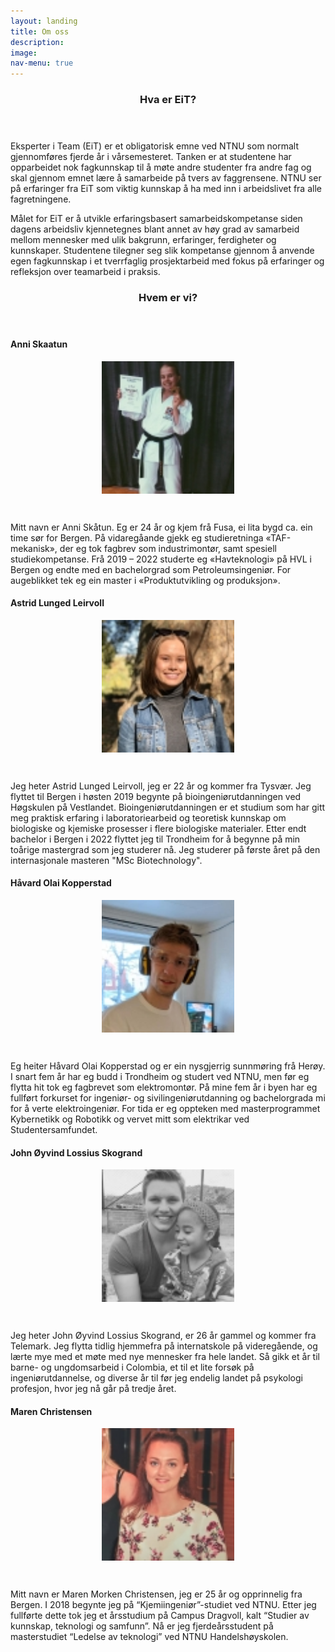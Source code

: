 ```yaml
---
layout: landing
title: Om oss
description:
image:
nav-menu: true
---
```


<!-- Main -->
<div id="main" class="alt">

<!-- One -->
<section id="one"> 
	<div class="inner">
        <header class="major">
            <h3 id="content"> Hva er EiT?</h3>
        </header>
            <p>
                Eksperter i Team (EiT) er et obligatorisk emne ved NTNU som normalt gjennomføres fjerde år i vårsemesteret. Tanken er at studentene har opparbeidet nok fagkunnskap til å møte andre studenter fra andre fag og skal gjennom emnet lære å samarbeide på tvers av faggrensene. NTNU ser på erfaringer fra EiT som viktig kunnskap å ha med inn i arbeidslivet fra alle fagretningene. 
            </p>
            <p>
                Målet for EiT er å utvikle erfaringsbasert samarbeidskompetanse siden dagens arbeidsliv kjennetegnes blant annet av høy grad av samarbeid mellom mennesker med ulik bakgrunn, erfaringer, ferdigheter og kunnskaper. Studentene tilegner seg slik kompetanse gjennom å anvende egen fagkunnskap i et tverrfaglig prosjektarbeid med fokus på erfaringer og refleksjon over teamarbeid i praksis.
            </p>
        <header class="major">
            <h3 id="content"> Hvem er vi?</h3>
        </header>
            <h4> Anni Skaatun </h4>
                <figure>
                    <img src="assets/images/portrait_anni.jpg" style="display: block; margin-left: auto; margin-right: auto; width: 50%;"/>
                </figure>
                <br>
                <p>
                    Mitt navn er Anni Skåtun. Eg er 24 år og kjem frå Fusa, ei lita bygd ca. ein time sør for Bergen. På vidaregåande gjekk eg studieretninga «TAF-mekanisk», der eg tok fagbrev som industrimontør, samt spesiell studiekompetanse. Frå 2019 – 2022 studerte eg «Havteknologi» på HVL i Bergen og endte med en bachelorgrad som Petroleumsingeniør. For augeblikket tek eg ein master i «Produktutvikling og produksjon».
                </p>
            <h4> Astrid Lunged Leirvoll </h4>
                <figure>
                    <img src="assets/images/portrait_astrid.jpg" style="display: block; margin-left: auto; margin-right: auto; width: 50%;"/>
                </figure>
                <br>
                <p>
                    Jeg heter Astrid Lunged Leirvoll, jeg er 22 år og kommer fra Tysvær. Jeg flyttet til Bergen i høsten 2019 begynte på bioingeniørutdanningen ved Høgskulen på Vestlandet. Bioingeniørutdanningen er et studium som har gitt meg praktisk erfaring i laboratoriearbeid og teoretisk kunnskap om biologiske og kjemiske prosesser i flere biologiske materialer. Etter endt bachelor i Bergen i 2022 flyttet jeg til Trondheim for å begynne på min toårige mastergrad som jeg studerer nå. Jeg studerer på første året på den internasjonale masteren "MSc Biotechnology".
                </p>
            <h4> Håvard Olai Kopperstad </h4>
                <figure>
                    <img src="assets/images/portrait_hok.jpg" style="display: block; margin-left: auto; margin-right: auto; width: 50%;"/>
                </figure>
                <br>
                <p>
                    Eg heiter Håvard Olai Kopperstad og er ein nysgjerrig sunnmøring frå Herøy. I snart fem år har eg budd i Trondheim og studert ved NTNU, men før eg flytta hit tok eg fagbrevet som elektromontør. På mine fem år i byen har eg fullført forkurset for ingeniør- og sivilingeniørutdanning og bachelorgrada mi for å verte elektroingeniør. For tida er eg oppteken med masterprogrammet Kybernetikk og Robotikk og vervet mitt som elektrikar ved Studentersamfundet.
                </p>
            <h4> John Øyvind Lossius Skogrand </h4>
                <figure>
                    <img src="assets/images/portrait_jo.jpg" style="display: block; margin-left: auto; margin-right: auto; width: 50%;"/>
                </figure>
                <br>
                <p>
                    Jeg heter John Øyvind Lossius Skogrand, er 26 år gammel og kommer fra Telemark. Jeg flytta tidlig hjemmefra på internatskole på videregående, og lærte mye med et møte med nye mennesker fra hele landet. Så gikk et år til barne- og ungdomsarbeid i Colombia, et til et lite forsøk på ingeniørutdannelse, og diverse år til før jeg endelig landet på psykologi profesjon, hvor jeg nå går på tredje året.
                </p>
            <h4> Maren Christensen </h4>
                <figure>
                    <img src="assets/images/portrait_maren.jpg" style="display: block; margin-left: auto; margin-right: auto; width: 50%;"/>
                </figure>
                <br>
                <p>
                    Mitt navn er Maren Morken Christensen, jeg er 25 år og opprinnelig fra Bergen. I 2018 begynte jeg på “Kjemiingeniør”-studiet ved NTNU. Etter jeg fullførte dette tok jeg et årsstudium på Campus Dragvoll, kalt “Studier av kunnskap, teknologi og samfunn”. Nå er jeg fjerdeårsstudent på masterstudiet “Ledelse av teknologi” ved NTNU Handelshøyskolen.
                </p>